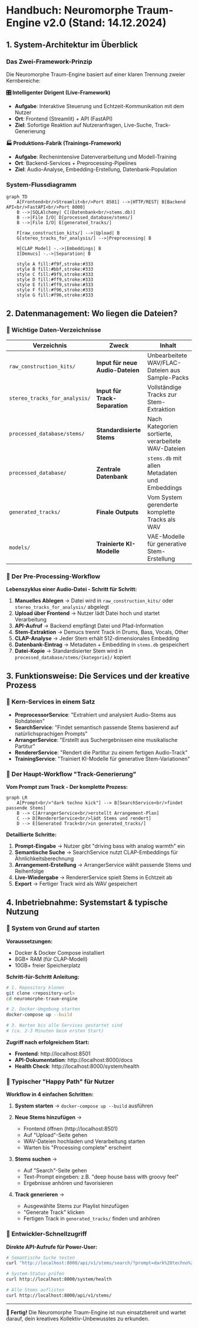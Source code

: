 # Handbuch: Neuromorphe Traum-Engine v2.0 (Stand: 14.12.2024)

## 1. System-Architektur im Überblick

### Das Zwei-Framework-Prinzip

Die Neuromorphe Traum-Engine basiert auf einer klaren Trennung zweier Kernbereiche:

**🎛️ Intelligenter Dirigent (Live-Framework)**
- **Aufgabe**: Interaktive Steuerung und Echtzeit-Kommunikation mit dem Nutzer
- **Ort**: Frontend (Streamlit) + API (FastAPI)
- **Ziel**: Sofortige Reaktion auf Nutzeranfragen, Live-Suche, Track-Generierung

**🏭 Produktions-Fabrik (Trainings-Framework)**  
- **Aufgabe**: Rechenintensive Datenverarbeitung und Modell-Training
- **Ort**: Backend-Services + Preprocessing-Pipelines
- **Ziel**: Audio-Analyse, Embedding-Erstellung, Datenbank-Population

### System-Flussdiagramm

```mermaid
graph TD
    A[Frontend<br/>Streamlit<br/>Port 8501] -->|HTTP/REST| B[Backend API<br/>FastAPI<br/>Port 8000]
    B -->|SQLAlchemy| C[(Datenbank<br/>stems.db)]
    B -->|File I/O| D[processed_database/stems/]
    B -->|File I/O| E[generated_tracks/]
    
    F[raw_construction_kits/] -->|Upload| B
    G[stereo_tracks_for_analysis/] -->|Preprocessing| B
    
    H[CLAP Model] -.->|Embeddings| B
    I[Demucs] -.->|Separation| B
    
    style A fill:#f9f,stroke:#333
    style B fill:#bbf,stroke:#333
    style C fill:#9f9,stroke:#333
    style D fill:#ff9,stroke:#333
    style E fill:#ff9,stroke:#333
    style F fill:#f96,stroke:#333
    style G fill:#f96,stroke:#333
```

## 2. Datenmanagement: Wo liegen die Dateien?

### 📁 Wichtige Daten-Verzeichnisse

| Verzeichnis | Zweck | Inhalt |
|-------------|--------|---------|
| `raw_construction_kits/` | **Input für neue Audio-Dateien** | Unbearbeitete WAV/FLAC-Dateien aus Sample-Packs |
| `stereo_tracks_for_analysis/` | **Input für Track-Separation** | Vollständige Tracks zur Stem-Extraktion |
| `processed_database/stems/` | **Standardisierte Stems** | Nach Kategorien sortierte, verarbeitete WAV-Dateien |
| `processed_database/` | **Zentrale Datenbank** | `stems.db` mit allen Metadaten und Embeddings |
| `generated_tracks/` | **Finale Outputs** | Vom System gerenderte komplette Tracks als WAV |
| `models/` | **Trainierte KI-Modelle** | VAE-Modelle für generative Stem-Erstellung |

### 🔄 Der Pre-Processing-Workflow

**Lebenszyklus einer Audio-Datei - Schritt für Schritt:**

1. **Manuelles Ablegen** → Datei wird in `raw_construction_kits/` oder `stereo_tracks_for_analysis/` abgelegt
2. **Upload über Frontend** → Nutzer lädt Datei hoch und startet Verarbeitung
3. **API-Aufruf** → Backend empfängt Datei und Pfad-Information
4. **Stem-Extraktion** → Demucs trennt Track in Drums, Bass, Vocals, Other
5. **CLAP-Analyse** → Jeder Stem erhält 512-dimensionales Embedding
6. **Datenbank-Eintrag** → Metadaten + Embedding in `stems.db` gespeichert
7. **Datei-Kopie** → Standardisierter Stem wird in `processed_database/stems/{kategorie}/` kopiert

## 3. Funktionsweise: Die Services und der kreative Prozess

### 🎯 Kern-Services in einem Satz

- **PreprocessorService**: "Extrahiert und analysiert Audio-Stems aus Rohdateien"
- **SearchService**: "Findet semantisch passende Stems basierend auf natürlichsprachigen Prompts"
- **ArrangerService**: "Erstellt aus Suchergebnissen eine musikalische Partitur"
- **RendererService**: "Rendert die Partitur zu einem fertigen Audio-Track"
- **TrainingService**: "Trainiert KI-Modelle für generative Stem-Variationen"

### 🎵 Der Haupt-Workflow "Track-Generierung"

**Vom Prompt zum Track - Der komplette Prozess:**

```mermaid
graph LR
    A[Prompt<br/>"dark techno kick"] --> B[SearchService<br/>findet passende Stems]
    B --> C[ArrangerService<br/>erstellt Arrangement-Plan]
    C --> D[RendererService<br/>lädt Stems und rendert]
    D --> E[Generated Track<br/>in generated_tracks/]
```

**Detaillierte Schritte:**

1. **Prompt-Eingabe** → Nutzer gibt "driving bass with analog warmth" ein
2. **Semantische Suche** → SearchService nutzt CLAP-Embeddings für Ähnlichkeitsberechnung
3. **Arrangement-Erstellung** → ArrangerService wählt passende Stems und Reihenfolge
4. **Live-Wiedergabe** → RendererService spielt Stems in Echtzeit ab
5. **Export** → Fertiger Track wird als WAV gespeichert

## 4. Inbetriebnahme: Systemstart & typische Nutzung

### 🚀 System von Grund auf starten

**Voraussetzungen:**
- Docker & Docker Compose installiert
- 8GB+ RAM (für CLAP-Modell)
- 10GB+ freier Speicherplatz

**Schritt-für-Schritt Anleitung:**

```bash
# 1. Repository klonen
git clone <repository-url>
cd neuromorphe-traum-engine

# 2. Docker-Umgebung starten
docker-compose up --build

# 3. Warten bis alle Services gestartet sind
# (ca. 2-3 Minuten beim ersten Start)
```

**Zugriff nach erfolgreichem Start:**
- **Frontend**: http://localhost:8501
- **API-Dokumentation**: http://localhost:8000/docs  
- **Health Check**: http://localhost:8000/system/health

### 🎯 Typischer "Happy Path" für Nutzer

**Workflow in 4 einfachen Schritten:**

1. **System starten** → `docker-compose up --build` ausführen
2. **Neue Stems hinzufügen** → 
   - Frontend öffnen (http://localhost:8501)
   - Auf "Upload"-Seite gehen
   - WAV-Dateien hochladen und Verarbeitung starten
   - Warten bis "Processing complete" erscheint

3. **Stems suchen** →
   - Auf "Search"-Seite gehen
   - Text-Prompt eingeben: z.B. "deep house bass with groovy feel"
   - Ergebnisse anhören und favorisieren

4. **Track generieren** →
   - Ausgewählte Stems zur Playlist hinzufügen
   - "Generate Track" klicken
   - Fertigen Track in `generated_tracks/` finden und anhören

### 🔧 Entwickler-Schnellzugriff

**Direkte API-Aufrufe für Power-User:**

```bash
# Semantische Suche testen
curl "http://localhost:8000/api/v1/stems/search/?prompt=dark%20techno%20kick&top_k=5"

# System-Status prüfen
curl http://localhost:8000/system/health

# Alle Stems auflisten
curl http://localhost:8000/api/v1/stems/
```

---

**🎵 Fertig!** Die Neuromorphe Traum-Engine ist nun einsatzbereit und wartet darauf, dein kreatives Kollektiv-Unbewusstes zu erkunden.